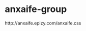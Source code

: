 # anxaife-group
<link rel="stylesheet" href="http://anxaife.epizy.com/anxaife.css">
http://anxaife.epizy.com/anxaife.css
